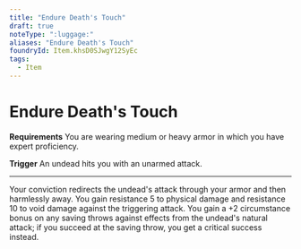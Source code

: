 ```yaml
---
title: "Endure Death's Touch"
draft: true
noteType: ":luggage:"
aliases: "Endure Death's Touch"
foundryId: Item.khsD0SJwgY12SyEc
tags:
  - Item
---
```


# Endure Death's Touch

**Requirements** You are wearing medium or heavy armor in which you have expert proficiency.

**Trigger** An undead hits you with an unarmed attack.

* * *

Your conviction redirects the undead's attack through your armor and then harmlessly away. You gain resistance 5 to physical damage and resistance 10 to void damage against the triggering attack. You gain a +2 circumstance bonus on any saving throws against effects from the undead's natural attack; if you succeed at the saving throw, you get a critical success instead.
